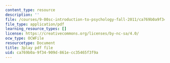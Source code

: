 ```yaml
---
content_type: resource
description: ''
file: /courses/9-00sc-introduction-to-psychology-fall-2011/ca769b0a9f34909d861ecc35465f3f9a_QvK6YdFKMY8.pdf
file_type: application/pdf
learning_resource_types: []
license: https://creativecommons.org/licenses/by-nc-sa/4.0/
ocw_type: OCWFile
resourcetype: Document
title: 3play pdf file
uid: ca769b0a-9f34-909d-861e-cc35465f3f9a
---
```

